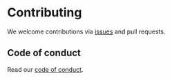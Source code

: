 # Contributing

We welcome contributions via [issues](https://github.com/civicdmv/dmv-website/issues) and pull requests. 

## Code of conduct

Read our [code of conduct](https://civicdmv-handbook.readthedocs.io/en/latest/conduct/).
